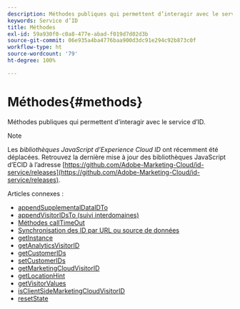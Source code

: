 ```yaml
---
description: Méthodes publiques qui permettent d’interagir avec le service d’ID.
keywords: Service d’ID
title: Méthodes
exl-id: 59a930f0-c0a8-477e-abad-f019d7d02d3b
source-git-commit: 06e935a4ba4776baa900d3dc91e294c92b873c0f
workflow-type: ht
source-wordcount: '79'
ht-degree: 100%

---
```


# Méthodes{#methods}

Méthodes publiques qui permettent d’interagir avec le service d’ID.

>[!NOTE]
>
>Les *bibliothèques JavaScript d’Experience Cloud ID* ont récemment été déplacées. Retrouvez la dernière mise à jour des bibliothèques JavaScript d’ECID à l’adresse [https://github.com/Adobe-Marketing-Cloud/id-service/releases](https://github.com/Adobe-Marketing-Cloud/id-service/releases).

Articles connexes :

+ [appendSupplementalDataIDTo](appendsupplementaldataidto.md)
+ [appendVisitorIDsTo (suivi interdomaines)](appendvisitorid.md)
+ [Méthodes callTimeOut](timeout-functions.md)
+ [Synchronisation des ID par URL ou source de données](idsync.md)
+ [getInstance](getinstance.md)
+ [getAnalyticsVisitorID](getanalyticsvisitorid.md)
+ [getCustomerIDs](getcustomerids.md)
+ [setCustomerIDs](setcustomerids.md)
+ [getMarketingCloudVisitorID](getmcvid.md)
+ [getLocationHint](getlocationhint.md)
+ [getVisitorValues](getvisitorvalues.md)
+ [isClientSideMarketingCloudVisitorID](client-side-id.md)
+ [resetState](resetstate.md)
